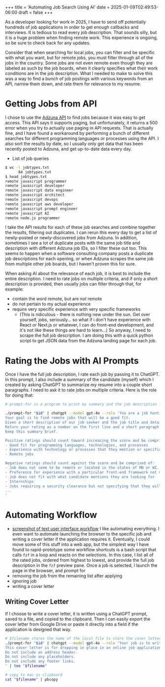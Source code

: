 +++
title = 'Automating Job Search Using AI'
date = 2025-01-09T02:49:53-06:00
draft = false
+++

As a developer looking for work in 2025, I have to send off potentially hundreds of job applications in order to get enough callbacks and interviews.
It is tedious to read every job description. That sounds silly, but it is a huge problem when finding remote work.
This experience is ongoing, so be sure to check back for any updates.

Consider that when searching for local jobs, you can filter and be specific with what you want, but for remote jobs, you must filter through all of the jobs in the country.
Some jobs are not even remote even though they are labeled as such by the job boards, when it clearly specifies what their work conditions are in the job description.
What I needed to make to solve this was a way to find a bunch of job postings with various keywords from an API, narrow them down, and rate them for relevance to my resume.

# Getting Jobs from API
I chose to use the [Adzuna API](https://developer.adzuna.com/docs/search) to find jobs because it was easy to get access.
This API says it supports paging, but unfortunately, it returns a 500 error when you try to actually use paging in API requests.
That is actually fine, and I have found a workaround by performing a bunch of different searches for different programming languages or processes using the API.
I also sort the results by date, so I usually only get data that has been recently posted to Adzuna, and get up-to-date data every day.

- List of job queries
```bash
$ wc -l jobtypes.txt
      84 jobtypes.txt
$ head jobtypes.txt
remote javascript programmer
remote javascript developer
remote javascript data engineer
remote javascript architect
remote javascript devops
remote javascript aws developer
remote javascript prompt engineer
remote javascript AI
remote node.js programmer
```

I take the API results for each of these job searches and combine together the results, filtering out duplicates.
I can rerun this every day to get a list of newly-posted or newly-discovered jobs from Adzuna.
In addition, sometimes I see a lot of duplicate posts with the same job title and description with different Adzuna job IDs, so I filter these out too.
This seems to happen when a software consulting company posts a duplicate job descriptions for each opening, or when Adzuna scrapes the same job from multiple other job boards, but I haven't proven this for sure.

When asking AI about the relevance of each job, it is best to include the entire description.
I need to rate jobs on multiple criteria, and if only a short description is provided, then usually jobs can filter through that, for example:
- contain the word remote, but are _not_ remote
- do not pertain to my actual experience
- require very specific experience with very specific frameworks
  - (This is ridiculous - there is nothing new under the sun. Get over yourself, jobs, seriously... so what if i don't have experience with React or Next.js or whatever, I can do front-end development, and it's not like these things are hard to learn...)
So anyway, I need to scrape the full job description. I am doing this with a quick python script to get JSON data from the Adzuna landing page for each job.

# Rating the Jobs with AI Prompts
Once I have the full job description, I rate each job by passing it to ChatGPT.
In this prompt, I also include a summary of the candidate (myself) which I created by asking ChatGPT to summarize my resume into a couple short paragraphs.
I need to ask it to rate jobs on multiple criteria.
Here is the role for doing that:

```bash
# prompt-for is a program to print my summary and the job description for the job ID passed in as a parameter. it gets piped into chatgpt as a prompt.

./prompt-for "$id" | chatgpt --model gpt-4o --role 'You are a job hunting assistant.
Your goal is to find remote jobs that will be a good fit.
Given a short description of our job seeker and the job title and details about the position, rate whether or not it is a good fit on a scale 1-10 with 10 being the best possible opportunity.
Return your rating as a number on the first line and a short paragraph of details or clarification about the score on the second line.
Keep this summary brief.

Positive ratings should count toward increasing the score and be comprised of:
- Good fit for programming languages, technologies, and processes
- Experience with technology or processes that they mention or specifically call out
- Remote jobs

Negative ratings should count against the score and be comprised of:
- Job does not seem to be remote or located in the states of MN or WI.
- Preference for experience with a particular front-end framework not mentioned
- Job does not fit with what candidate mentions they are looking for
- Internships
- Jobs requiring a security clearance but not specifying that they will help obtain such a clearance
...
'
```

# Automating Workflow
- [screenshot of text user interface workflow](/fzf-job-hunt-workflow.jpg)
I like automating everything.
I even want to automate launching the browser to the specific job and writing a cover letter if the application requires it.
Eventually, I could move some of this stuff into a web app, but the simplest way I have found to rapid-prototype some workflow shortcuts is a bash script that calls `fzf` in a loop and reacts on the selections.
In this case, I list all of the rated jobs, ordered from highest to lowest, and provide the full job description in the `fzf` preview pane.
Once a job is selected, I launch the page in the browser, and prompt for
- removing the job from the remaining list after applying
- ignoring job
- writing a cover letter

## Writing Cover Letter
If I choose to write a cover letter, it is written using a ChatGPT prompt, saved to a file, and copied to the clipboard.
Then I can easily export the cover letter from Google Drive or paste it directly into a field if the application is designed that way.
```bash
# $filename stores the name of the local file to store the cover letter.
./prompt-for "$id" | chatgpt --model gpt-4o --role 'Your job is to write a short, complete cover letter for a candidate given the candidate description and job description.
This cover letter is for dropping in place in an online job application.
Do not include an address header.
Do not include any placeholders.
Do not include any footer links.
' | tee "$filename"

# copy to mac os clipboard
cat "$filename" | pbcopy
```

